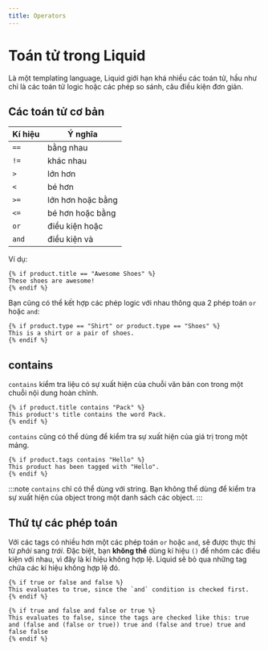 ```yaml
---
title: Operators
---
```


# Toán tử trong Liquid

Là một templating language, Liquid giới hạn khá nhiều các toán tử, hầu như chỉ là các toán tử logic hoặc các phép so sánh, câu điều kiện đơn giản.

## Các toán tử cơ bản

| Kí hiệu | Ý nghĩa           |
| ------- | ----------------- |
| `==`    | bằng nhau         |
| `!=`    | khác nhau         |
| `>`     | lớn hơn           |
| `<`     | bé hơn            |
| `>=`    | lớn hơn hoặc bằng |
| `<=`    | bé hơn hoặc bằng  |
| `or`    | điều kiện hoặc    |
| `and`   | điều kiện và      |

Ví dụ:

```liquid
{% if product.title == "Awesome Shoes" %}
These shoes are awesome!
{% endif %}
```

Bạn cũng có thể kết hợp các phép logic với nhau thông qua 2 phép toán `or` hoặc `and`:

```liquid
{% if product.type == "Shirt" or product.type == "Shoes" %}
This is a shirt or a pair of shoes.
{% endif %}
```

## contains

`contains` kiểm tra liệu có sự xuất hiện của chuỗi văn bản con trong một chuỗi nội dung hoàn chỉnh.

```liquid
{% if product.title contains "Pack" %}
This product's title contains the word Pack.
{% endif %}
```

`contains` cũng có thể dùng để kiểm tra sự xuất hiện của giá trị trong một mảng.

```liquid
{% if product.tags contains "Hello" %}
This product has been tagged with "Hello".
{% endif %}
```
:::note
`contains` chỉ có thể dùng với string. Bạn không thể dùng để kiểm tra sự xuất hiện của object trong một danh sách các object.
:::

## Thứ tự các phép toán

Với các tags có nhiều hơn một các phép toán `or` hoặc `and`, sẽ được thực thi từ _phải_ sang _trái_. Đặc biệt, bạn **không thể** dùng kí hiệu `()` để nhóm các điều kiện với nhau, vì đây là kí hiệu không hợp lệ. Liquid sẽ bỏ qua những tag chứa các kí hiệu không hợp lệ đó.

```liquid
{% if true or false and false %}
This evaluates to true, since the `and` condition is checked first.
{% endif %}
```

```liquid
{% if true and false and false or true %}
This evaluates to false, since the tags are checked like this: true and (false and (false or true)) true and (false and true) true and false false
{% endif %}
```
